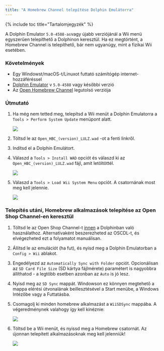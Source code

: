 ```yaml
---
title: "A Homebrew Channel telepítése Dolphin Emulátorra"
---
```


{% include toc title="Tartalomjegyzék" %}

A Dolphin Emulator `5.0-4588-as`vagy újabb verziójánál a Wii menü egyszerűen telepíthető a Dolphinon keresztül. Ha ez megtörtént, a Homebrew Channel is telepíthető, bár nem ugyanúgy, mint a fizikai Wii esetében.

### Követelmények

* Egy Windowst/macOS-t/Linuxot futtató számítógép internet-hozzáféréssel
* [Dolphin Emulator](https://dolphin-emu.org/download/) v `5.0-4588` vagy későbbi verzió
* Az [Open Homebrew Channel](https://github.com/Wii-Mini-Hacking/hbc/releases) legutolsó verziója

### Útmutató

1. Ha még nem tetted meg, telepítsd a Wii menüt a Dolphin Emulatorra a `Tools > Perform System Update` menüpont alatt.

    ![](/images/homebrew-dolphin/system-update.png)

1. Töltsd le az `Open_HBC_(version)_LULZ.wad` -ot a fenti linkről.
1. Indítsd el a Dolphin Emulátort.
1. Válaszd a `Tools > Install WAD` opciót és válaszd ki az `Open_HBC_(version)_LULZ.wad` fájl, amit letöltöttél.

    ![](/images/homebrew-dolphin/ohbc-file.png)

1. Válaszd a `Tools > Load Wii System Menu` opciót. A csatornának most meg kell jelennie.

    ![](/images/homebrew-dolphin/hbc-installed.png)

### Telepítés utáni, Homebrew alkalmazások telepítése az Open Shop Channel-en keresztül

1. Töltsd le az Open Shop Channel-t [innen](https://oscwii.org/library/app/homebrew_browser) a Dolphinban való használathoz. Alternatívaként beszerezheted az OSCDL-t, és elvégezheted ezt a folyamatot manuálisan.
1. Állítsd le az emulációt (ha fut), és nyisd meg a Dolphin Emulatorban a `Config > Wii` ablakot.
1. Engedélyezd az `Automatically Sync with Folder` opciót. Opcionálisan az `SD Card File Size` (SD kártya fájlmérete) paramétert is nagyobbra állíthatod - a legtöbb esetben azonban az `Auto` is jó lesz.
1. Nyisd meg az `SD Sync` mappát. Windowson ez könnyen megtehető a mappa elérési útvonalának beillesztésével a Start menübe, a Windows Intézőbe vagy a Futtatásba.
1. Csomagolj ki minden homebrew alkalmazást a `WiiSDSync` mappába. A végeredménynek valahogy így kell kinéznie:

    ![](/images/homebrew-dolphin/apps-folder.png)

1. Töltsd be a Wii menüt, és nyissd meg a Homebrew csatornát. Az újonnan telepített alkalmazásoknak meg kell jelenniük!

    ![](/images/homebrew-dolphin/hbc-apps.png)
